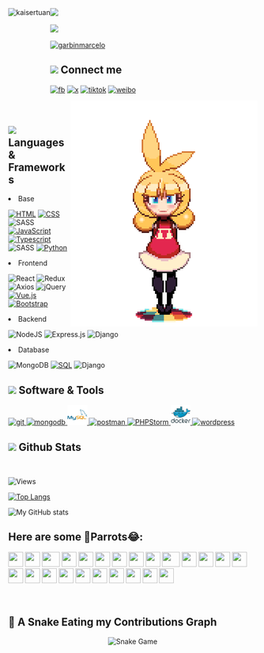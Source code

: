 
<img src="https://github.com/TranDucTuan2001/TranDucTuan2001/blob/main/img/header_.png" >
<img align="left" height="180" alt="kaisertuan" src="https://github.com/TranDucTuan2001/TranDucTuan2001/blob/main/img/tuan1.jpg"/>
<p>
  <a href="https://github.com/DenverCoder1/readme-typing-svg"><img src="https://readme-typing-svg.herokuapp.com?font=Time+New+Roman&color=cyan&size=25&width=600&height=100&lines=👋Hi,I'm+Kaiser+Tuan;I'm+from+Vietnam;I'm+a+web+developer🧑🏻‍💻;My+hobbies+are+programming+and+playing+games+🎮;Thanks+For+Visiting+My+Page❤️"></a>
</p>
<div>
<a href="https://buymeacoffee.com/tranductuak" target="_blank"><img src="https://cdn.buymeacoffee.com/buttons/v2/default-yellow.png" height="45" width="170" alt="garbinmarcelo" /></a></div>

## <img src="https://media.giphy.com/media/iY8CRBdQXODJSCERIr/giphy.gif" width="30px"> Connect me
<p align="left">

<a href="https://www.facebook.com/profile.php?id=100025992548168" target="blank"><img align="center" src="https://github.com/TranDucTuan2001/TranDucTuan2001/blob/main/img/fb.png" alt="fb" height="40" width="40" /></a>
<a href="https://x.com/KaiserTuan02" target="blank"><img align="center" src="https://github.com/TranDucTuan2001/TranDucTuan2001/blob/main/img/x.png" alt="x" height="40" width="40" /></a>
 <a href="https://www.tiktok.com/@kaiser_tuan" target="blank"><img align="center" src="https://github.com/TranDucTuan2001/TranDucTuan2001/blob/main/img/social-media.png" alt="tiktok" height="48" width="48" /></a>
<a href="https://weibo.com/u/7458481921" target="blank"><img align="center" src="https://github.com/TranDucTuan2001/TranDucTuan2001/blob/main/img/social.png" alt="weibo" height="50" width="50" /></a>

</p>

<img align="right" alt="Shimarin" src="https://github.com/TranDucTuan2001/KaiserShop_FE/blob/main/src/assets/images/giphy.gif"/>
 <br/>
 
## <img src="https://media.giphy.com/media/HwBlFQZFcAoUcPHZdX/giphy.gif" width="45px"> Languages & Frameworks
<li>Base</li>

<a href="https://developer.mozilla.org/en-US/docs/Learn/Getting_started_with_the_web/HTML_basics"><img alt="HTML" src="https://img.shields.io/badge/HTML-14354C.svg?logo=html5&logoColor=black&color=orange"></a>
<a href="https://developer.mozilla.org/en-US/docs/Web/CSS"><img alt="CSS" src="https://img.shields.io/badge/CSS-14354C.svg?logo=css3&logoColor=white&color=blue"></a>
![SASS](https://img.shields.io/badge/SASS-hotpink.svg?style=flat&logo=SASS&logoColor=white)
<a href="https://developer.mozilla.org/en-US/docs/Web/JavaScript"><img alt="JavaScript" src="https://img.shields.io/badge/JavaScript-F7DF1E.svg?logo=javascript&logoColor=black"></a>
<a href="https://www.typescriptlang.org/"><img alt="Typescript" src="https://img.shields.io/badge/TypeScript-14354C.svg?logo=typescript&logoColor=white&color=blue"></a>
![SASS](https://img.shields.io/badge/Java-%23E4405F.svg?style=flat&logo=java&logoColor=white)
<a href="https://www.cplusplus.com/"><img alt="Python" src="https://img.shields.io/badge/Python-14354C.svg?logo=python&logoColor=blue&color=yellow"></a>

<li>Frontend</li>

![React](https://img.shields.io/badge/React.js-%2320232a.svg?style=flat&logo=react&logoColor=%2361DAFB)
![Redux](https://img.shields.io/badge/Redux-%2320232a.svg?style=flat&logo=redux&logoColor=%2361DAFB)
![Axios](https://img.shields.io/badge/Axios-%2320232a.svg?style=flat&logo=axios&logoColor=%2361DAFB)
![jQuery](https://img.shields.io/badge/jquery-%230769AD.svg?style=flat&logo=jquery&logoColor=white)
<a href="https://vuejs.org/"><img alt="Vue.js" src="https://img.shields.io/badge/Vue.js-14354C.svg?logo=vue.js&logoColor=white&color=purbleblue"></a>
<a href="https://getbootstrap.com/"><img alt="Bootstrap" src="https://img.shields.io/badge/Bootstrap-14354C.svg?logo=bootstrap&logoColor=white&color=mediumpurple"></a>
<li>Backend</li>

![NodeJS](https://img.shields.io/badge/node.js-6DA55F?style=flat&logo=node.js&logoColor=white)
![Express.js](https://img.shields.io/badge/express.js-%23404d59.svg?style=flat&logo=express&logoColor=%2361DAFB)
![Django](https://img.shields.io/badge/Django-3670A0?style=flat&logo=django&logoColor=ffdd54)

<li>Database</li>

![MongoDB](https://img.shields.io/badge/MongoDB-%234ea94b.svg?style=flat&logo=mongodb&logoColor=white)
<a href="https://www.mysql.com/"><img alt="SQL" src="https://custom-icon-badges.herokuapp.com/badge/SQL-025E8C.svg?logo=database&logoColor=white"></a>
![Django](https://img.shields.io/badge/MySQL-3670A0?style=flat&logo=mysql&logoColor=blue&color=yellow)


## <img src="https://media.giphy.com/media/iDaCeaKrHhUI1I8e2b/giphy.gif" width="45px"> Software & Tools
   <a href="https://git-scm.com/" target="_blank" rel="noreferrer"> <img src="https://media.giphy.com/media/kH1DBkPNyZPOk0BxrM/giphy.gif" alt="git" height="40"/> </a> 
  <a href="https://www.mongodb.com/" target="_blank" rel="noreferrer"> <img src="https://media.giphy.com/media/tAjb5pyCEBhEb8jWxC/giphy.gif" alt="mongodb" width="40" height="40"/> </a> 
  <a href="https://www.mysql.com/" target="_blank" rel="noreferrer"> <img src="https://raw.githubusercontent.com/devicons/devicon/master/icons/mysql/mysql-original-wordmark.svg" alt="mysql" width="40" height="40"/> </a> 
  <a href="https://postman.com" target="_blank" rel="noreferrer"> <img src="https://www.vectorlogo.zone/logos/getpostman/getpostman-icon.svg" alt="postman" width="40" height="40"/> </a> 
  <a href="https://www.jetbrains.com/phpstorm/promo/?source=google&medium=cpc&campaign=14335686426&term=phpstorm&gclid=Cj0KCQjw37iTBhCWARIsACBt1IzM6r3okEHJXACXMEyWAskFc4hQdqaMKmD32DzV0L-Ygcs5L6UK224aAp4uEALw_wcB" target="_blank" rel="noreferrer"> <img src="https://media.giphy.com/media/TuGVzbywNqfOpw1VWi/giphy.gif" alt="PHPStorm" width="40" height="40"/> </a> 
 <a href="https://www.docker.com/" target="_blank" rel="noreferrer"> <img src="https://raw.githubusercontent.com/devicons/devicon/master/icons/docker/docker-original-wordmark.svg" alt="docker" width="40" height="40"/> </a> <a href="https://wordpress.com/" target="_blank" rel="noreferrer"> <img src="https://media.giphy.com/media/kyicnsZl8wJ6CBiZHo/giphy.gif" alt="wordpress" width="40" height="40"/> </a>

## <img src="https://media.giphy.com/media/iY8CRBdQXODJSCERIr/giphy.gif" width="35"><b> Github Stats </b>
<br>

![Views](https://komarev.com/ghpvc/?username=TranDucTuan2001&label=Profile+visitors:)
 
[![Top Langs](https://github-readme-stats.vercel.app/api/top-langs/?username=TranDucTuan2001&layout=compact&theme=dark)]([https://github.com/jrmydix](https://github.com/dzenis-h))

![My GitHub stats](https://github-readme-stats.vercel.app/api?username=TranDucTuan2001&count_private=true&show_icons=true&theme=dark&hide=issues)

## Here are some 🦜Parrots😂:

<div>
    <img src="https://cultofthepartyparrot.com/parrots/hd/githubparrot.gif" width="30" height="30"/>
    <img src="https://cultofthepartyparrot.com/flags/hd/indiaparrot.gif" width="30" height="30"/>
    <img src="https://cultofthepartyparrot.com/parrots/asyncparrot.gif" width="36" height="30"/>
    <img src="https://cultofthepartyparrot.com/parrots/hd/60fpsparrot.gif" width="30" height="30"/>
    <img src="https://cultofthepartyparrot.com/parrots/hd/jumpingparrot.gif" width="30" height="30"/>
    <img src="https://cultofthepartyparrot.com/parrots/hd/opensourceparrot.gif" width="30" height="30"/>
    <img src="https://cultofthepartyparrot.com/parrots/hd/dealwithitnowparrot.gif" width="30" height="30"/>
    <img src="https://cultofthepartyparrot.com/parrots/hd/hypnoparrotlight.gif" width="30" height="30"/>
    <img src="https://cultofthepartyparrot.com/parrots/databaseparrot.gif" width="30" height="30"/>
    <img src="https://cultofthepartyparrot.com/parrots/fixparrot.gif" width="36" height="30"/>
    <img src="https://cultofthepartyparrot.com/parrots/hd/laptop_parrot.gif" width="30" height="30"/>
    <img src="https://cultofthepartyparrot.com/parrots/hd/spinningparrot.gif" width="30" height="30"/>
    <img src="https://cultofthepartyparrot.com/parrots/hd/levitationparrot.gif" width="30" height="30"/>
    <img src="https://cultofthepartyparrot.com/parrots/hd/meldparrot.gif" width="30" height="30"/>
    <img src="https://cultofthepartyparrot.com/parrots/slomoparrot.gif" width="30" height="30"/>
    <img src="https://cultofthepartyparrot.com/parrots/hd/moonwalkingparrot.gif" width="30" height="30"/>
    <img src="https://cultofthepartyparrot.com/parrots/hd/stableparrot.gif" width="30" height="30"/>
    <img src="https://cultofthepartyparrot.com/parrots/hd/scienceparrot.gif" width="30" height="30"/>
    <img src="https://cultofthepartyparrot.com/parrots/hd/pirateparrot.gif" width="30" height="30"/>
    <img src="https://cultofthepartyparrot.com/parrots/hd/footballparrot.gif" width="30" height="30"/>
    <img src="https://cultofthepartyparrot.com/parrots/hd/illuminatiparrot.gif" width="30" height="30"/>
    <img src="https://cultofthepartyparrot.com/parrots/hd/hypnoparrotdark.gif" width="30" height="30"/>
    <img src="https://cultofthepartyparrot.com/parrots/hd/mustacheparrot.gif" width="30" height="30"/>
    <img src="https://cultofthepartyparrot.com/parrots/hd/laptop_parrot.gif" width="30" height="30"/>
   
</div>
</br></br>
	
## 🐍 A Snake Eating my Contributions Graph
	
<p align = "center">
	<img src = "https://github.com/TranDucTuan2001/TranDucTuan2001/blob/main/img/grid-snake.svg" alt = "Snake Game"/>
</p>
